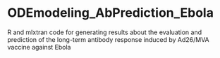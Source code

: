 # ODEmodeling_AbPrediction_Ebola
R and mlxtran code for generating results about the evaluation and prediction of the long-term antibody response induced by Ad26/MVA vaccine against Ebola
